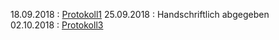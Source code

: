 18.09.2018 : [Protokoll1](https://github.com/wegpam14/Protokoll1) 
 25.09.2018 : Handschriftlich abgegeben   
02.10.2018 : [Protokoll3](https://github.com/wegpam14/Protokoll/blob/master/Protokoll3.md) 
